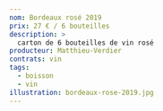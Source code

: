 ```yaml
---
nom: Bordeaux rosé 2019
prix: 27 € / 6 bouteilles
description: >
  carton de 6 bouteilles de vin rosé
producteur: Matthieu-Verdier
contrats: vin
tags: 
  - boisson
  - vin
illustration: bordeaux-rose-2019.jpg
---
```


